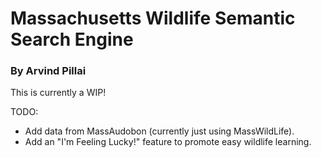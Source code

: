 # Massachusetts Wildlife Semantic Search Engine
### By Arvind Pillai

This is currently a WIP! 

TODO:
 - Add data from MassAudobon (currently just using MassWildLife).
 - Add an "I'm Feeling Lucky!" feature to promote easy wildlife learning.